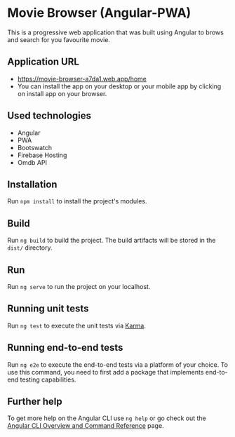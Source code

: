 # Movie Browser (Angular-PWA)

  This is a progressive web application that was built using Angular to brows and search for you favourite movie.

## Application URL
  * https://movie-browser-a7da1.web.app/home
  * You can install the app on your desktop or your mobile app by clicking on install app on your browser.


## Used technologies
  * Angular
  * PWA
  * Bootswatch
  * Firebase Hosting
  * Omdb API
 
## Installation
  Run `npm install` to install the project's modules.

## Build

  Run `ng build` to build the project. The build artifacts will be stored in the `dist/` directory.
  
## Run
  Run `ng serve` to run the project on your localhost.

## Running unit tests

  Run `ng test` to execute the unit tests via [Karma](https://karma-runner.github.io).

## Running end-to-end tests

Run `ng e2e` to execute the end-to-end tests via a platform of your choice. To use this command, you need to first add a package that implements end-to-end testing capabilities.

## Further help

To get more help on the Angular CLI use `ng help` or go check out the [Angular CLI Overview and Command Reference](https://angular.io/cli) page.
